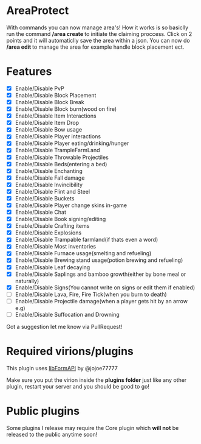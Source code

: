 # AreaProtect
With commands you can now manage area's! How it works is so basiclly run the command **/area create <tag>** to initiate the claiming proccess. Click on 2 points and it will automaticlly save the area within a json. You can now do **/area edit <tag>** to manage the area for example handle block placement ect.

# Features
- [x] Enable/Disable PvP
- [x] Enable/Disable Block Placement
- [x] Enable/Disable Block Break
- [x] Enable/Disable Block burn(wood on fire)
- [x] Enable/Disable Item Interactions
- [x] Enable/Disable Item Drop
- [x] Enable/Disable Bow usage
- [x] Enable/Disable Player interactions
- [x] Enable/Disable Player eating/drinking/hunger
- [x] Enable/Disable TrampleFarmLand
- [x] Enable/Disable Throwable Projectiles
- [x] Enable/Disable Beds(entering a bed)
- [x] Enable/Disable Enchanting
- [x] Enable/Disable Fall damage
- [x] Enable/Disable Invincibility
- [x] Enable/Disable Flint and Steel
- [x] Enable/Disable Buckets
- [x] Enable/Disable Player change skins in-game
- [x] Enable/Disable Chat
- [x] Enable/Disable Book signing/editing
- [x] Enable/Disable Crafting items
- [x] Enable/Disable Explosions
- [x] Enable/Disable Trampable farmland(if thats even a word)
- [x] Enable/Disable Most inventories
- [x] Enable/Disable Furnace usage(smelting and refueling)
- [x] Enable/Disable Brewing stand usage(potion brewing and refueling)
- [x] Enable/Disable Leaf decaying
- [x] Enable/Disable Saplings and bamboo growth(either by bone meal or naturally)
- [x] Enable/Disable Signs(You cannot write on signs or edit them if enabled)
- [ ] Enable/Disable Lava, Fire, Fire Tick(when you burn to death)
- [ ] Enable/Disable Projectile damage(when a player gets hit by an arrow e.g)
- [ ] Enable/Disable Suffocation and Drowning

Got a suggestion let me know via PullRequest!

# Required virions/plugins
This plugin uses [libFormAPI](https://github.com/jojoe77777/FormAPI) by @jojoe77777

Make sure you put the virion inside the **plugins folder** just like any other plugin, restart your server and you should be good to go!

# Public plugins
Some plugins I release may require the Core plugin which **will not** be released to the public anytime soon!
